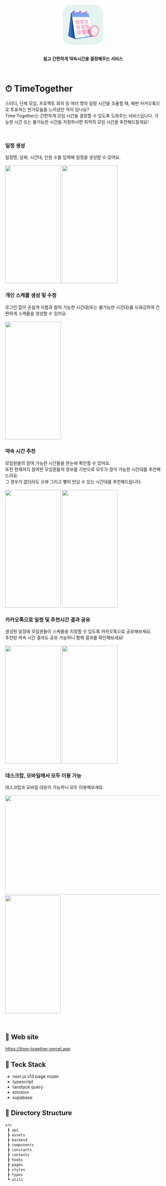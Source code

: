 <div align="center">

<a href="https://time-together.vercel.app/" width="130" height="130">
  <img src="/public/logo.png" alt="Logo" width="130" height="130"/>
</a>

<br/>
<br/>

<strong>쉽고 간편하게 약속시간을 결정해주는 서비스</strong>

</div>

<br/>

# ⏱ TimeTogether
  스터디, 단체 모임, 프로젝트 회의 등 여러 명의 일정 시간을 조율할 때, 매번 카카오톡으로 투표하는 번거로움을 느끼셨던 적이 있나요? <br/>
  Time Together는 간편하게 모임 시간을 결정할 수 있도록 도와주는 서비스입니다. 가능한 시간 또는 불가능한 시간을 지정하시면 최적의 모임 시간을 추천해드릴게요!

<br/>


### 일정 생성
일정명, 날짜, 시간대, 인원 수를 입력해 일정을 생성할 수 있어요.
 <br/> <br/>
<img src="https://github.com/nahyyun/TimeTogether/assets/86196026/94f3f5ce-a73a-40e6-ae7e-5b88200f909c" width="180" height="380">
<img src="https://github.com/nahyyun/TimeTogether/assets/86196026/e40a52ea-b842-4505-9126-1aafecdf9c1a" width="180" height="380">


### 개인 스케줄 생성 및 수정
로그인 없이 손쉽게 이름과 참여 가능한 시간대(또는 불가능한 시간대)를 드래깅하여 간편하게 스케줄을 생성할 수 있어요.
<br/> <br/>
<img src="https://github.com/nahyyun/TimeTogether/assets/86196026/4b982655-37c2-46f4-894a-298b85f8e266" width="180" height="380">


### 약속 시간 추천
모임원들의 참여 가능한 시간들을 한눈에 확인할 수 있어요. <br/>
또한 현재까지 참여한 모임원들의 정보를 기반으로 모두가 참석 가능한 시간대를 추천해드려요. <br/>
그 경우가 없더라도 오래 그리고 빨리 만날 수 있는 시간대를 추천해드립니다.
<br/> <br/>
<img src="https://github.com/nahyyun/TimeTogether/assets/86196026/ff643797-6716-484c-8ce8-cf44e450f602" width="180" height="380">
<img src="https://github.com/nahyyun/TimeTogether/assets/86196026/f1ed01a6-d309-4771-9e74-13034094d290" width="180" height="380">


### 카카오톡으로 일정 및 추천시간 결과 공유
생성된 일정에 모임원들이 스케줄을 지정할 수 있도록 카카오톡으로 공유해보세요. <br/>
추천된 약속 시간 결과도 공유 가능하니 함께 결과를 확인해보세요!
<br/> <br/>
<img src="https://github.com/nahyyun/TimeTogether/assets/86196026/2fa8a8da-3b93-4efa-9bdc-146ebbafe3c7" width="180" height="380">
<img src="https://github.com/nahyyun/TimeTogether/assets/86196026/afec9dd0-2eda-40c6-9b40-50caaa013b85" width="180" height="380">


### 데스크탑, 모바일에서 모두 이용 가능
데스크탑과 모바일 대응이 가능하니 모두 이용해보세요.
<br/> <br/>
<img src="https://github.com/nahyyun/TimeTogether/assets/86196026/03481170-9d97-4546-8754-fdd39bb1445a" width="530" height="320">
<img src="https://github.com/nahyyun/TimeTogether/assets/86196026/117eb781-aa95-45b8-98f9-3d21a9b7c685" width="180" height="380">


<br/>

## 📎 Web site
https://time-together.vercel.app
<br/>


## 🔨 Teck Stack
- next.js v13 page router
- typescript
- tanstack query
- emotion
- supabase


## 📁 Directory Structure
```
src
 ┣ api
 ┣ assets
 ┣ backend
 ┣ components
 ┣ constants
 ┣ contexts
 ┣ hooks
 ┣ pages
 ┣ styles
 ┣ types
 ┗ utils
```
